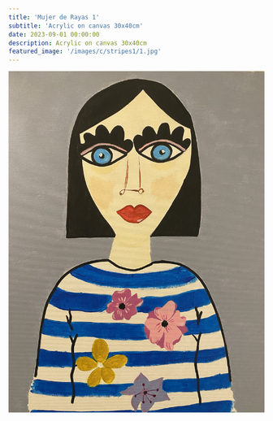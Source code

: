 ```yaml
---
title: 'Mujer de Rayas 1'
subtitle: 'Acrylic on canvas 30x40cm'
date: 2023-09-01 00:00:00
description: Acrylic on canvas 30x40cm
featured_image: '/images/c/stripes1/1.jpg'
---
```


<div class="gallery" data-columns="1">
	<img src="/images/c/stripes1/1.jpg">
</div>

